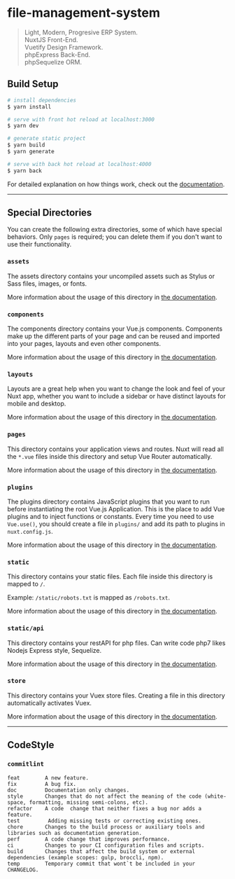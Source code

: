 # file-management-system
> Light, Modern, Progresive ERP System.   
> NuxtJS Front-End.   
> Vuetify Design Framework.   
> phpExpress Back-End.   
> phpSequelize ORM.
## Build Setup

```bash
# install dependencies
$ yarn install

# serve with front hot reload at localhost:3000
$ yarn dev

# generate static project
$ yarn build
$ yarn generate

# serve with back hot reload at localhost:4000
$ yarn back
```

For detailed explanation on how things work, check out the [documentation](https://nuxtjs.org).

***
## Special Directories

You can create the following extra directories, some of which have special behaviors. Only `pages` is required; you can delete them if you don't want to use their functionality.

### `assets`

The assets directory contains your uncompiled assets such as Stylus or Sass files, images, or fonts.

More information about the usage of this directory in [the documentation](https://nuxtjs.org/docs/2.x/directory-structure/assets).

### `components`

The components directory contains your Vue.js components. Components make up the different parts of your page and can be reused and imported into your pages, layouts and even other components.

More information about the usage of this directory in [the documentation](https://nuxtjs.org/docs/2.x/directory-structure/components).

### `layouts`

Layouts are a great help when you want to change the look and feel of your Nuxt app, whether you want to include a sidebar or have distinct layouts for mobile and desktop.

More information about the usage of this directory in [the documentation](https://nuxtjs.org/docs/2.x/directory-structure/layouts).


### `pages`

This directory contains your application views and routes. Nuxt will read all the `*.vue` files inside this directory and setup Vue Router automatically.

More information about the usage of this directory in [the documentation](https://nuxtjs.org/docs/2.x/get-started/routing).

### `plugins`

The plugins directory contains JavaScript plugins that you want to run before instantiating the root Vue.js Application. This is the place to add Vue plugins and to inject functions or constants. Every time you need to use `Vue.use()`, you should create a file in `plugins/` and add its path to plugins in `nuxt.config.js`.

More information about the usage of this directory in [the documentation](https://nuxtjs.org/docs/2.x/directory-structure/plugins).

### `static`

This directory contains your static files. Each file inside this directory is mapped to `/`.

Example: `/static/robots.txt` is mapped as `/robots.txt`.

More information about the usage of this directory in [the documentation](https://nuxtjs.org/docs/2.x/directory-structure/static).

### `static/api`

This directory contains your restAPI for php files. Can write code php7 likes Nodejs Express style, Sequelize.

More information about the usage of this directory in [the documentation](https://github.com/devxian96/phpExpress).


### `store`

This directory contains your Vuex store files. Creating a file in this directory automatically activates Vuex.

More information about the usage of this directory in [the documentation](https://nuxtjs.org/docs/2.x/directory-structure/store).

***
## CodeStyle

### `commitlint`
```
feat        A new feature.
fix         A bug fix.
doc         Documentation only changes.
style       Changes that do not affect the meaning of the code (white-space, formatting, missing semi-colons, etc).
refactor    A code  change that neither fixes a bug nor adds a feature.
test         Adding missing tests or correcting existing ones.
chore       Changes to the build process or auxiliary tools and libraries such as documentation generation.
perf        A code change that improves performance.
ci          Changes to your CI configuration files and scripts.
build       Changes that affect the build system or external dependencies (example scopes: gulp, broccli, npm).
temp        Temporary commit that wont`t be included in your CHANGELOG.
```